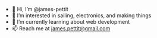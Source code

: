 - 👋 Hi, I’m @james-pettit
- 👀 I’m interested in sailing, electronics, and making things
- 🌱 I’m currently learning about web development
- 📫 Reach me at james.pettit@gmail.com

<!---
james-pettit/james-pettit is a ✨ special ✨ repository because its `README.md` (this file) appears on your GitHub profile.
You can click the Preview link to take a look at your changes.
--->
